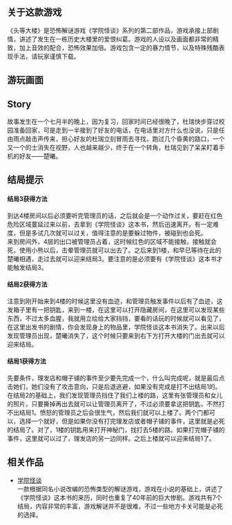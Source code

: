 ## 关于这款游戏  
《头等大楼》是恐怖解谜游戏《学院怪谈》系列的第二部作品，游戏承接上部剧情，讲述了发生在一栋历史大楼里的爱恨纠葛。游戏的人设以及画面都非常的精致，加上音效的配合，恐怖效果加倍。游戏包含一定的暴力情节，以及特殊残酷表现手法，请玩家谨慎下载。  

## 游玩画面  


## Story 
故事发生在一个七月半的晚上，因为复习，回家时间已经很晚了，杜瑞快步穿过校园准备回家，可是走到一半接到了好友的电话，在电话里对方什么也没说，只是任由雨点敲击声传来，担心好友的杜瑞立刻冒雨去寻找，跑过几个昏黄的路口，一个又一个的士消失在视野，人也越来越少，终于在一个转角，杜瑞见到了呆呆盯着手机的好友——楚曦。  
## 结局提示  
#### 结局3获得方法  
到达4楼房间以后必须要听完管理员的话，之后就会是一个动作过关，要赶在红色危险区域蔓延过来以前，去拿到《学院怪谈》这本书，然后迅速离开。有一定难度，但是多试几次就可以过关，值得注意的是要躲过物件，被碰到也会死。  
来到房间外，4层的出口被管理员占着，这时候红色的区域不能接触，接触就会死，使用小熊以后，击晕管理员就可以出去了。之后来到1楼，和早已等待在此的楚曦相遇，走过去就可以迎来结局3。要注意的是必须要有《学院怪谈》这本书才能触发结局3。  
#### 结局2获得方法
注意到刚开始来到4楼的时候这里没有血迹，和管理员触发事件以后有了血迹，这发箱子里有一把钥匙，来到一楼，在这里可以打开隐藏房间，在这里可以发现某些东西，不过太多血腥，我就用立绘给大家挡挡，要看的话玩的时候就可以看见了，在这里出发书的剧情，你会发现身上的物品里，学院怪谈这本书消失了。出来以后发现管理员出现，楚曦消失了，这个时候只要来到右下方打开大楼的门出去就可以迎来结局。  
#### 结局1获得方法  
先要条件，理发店和帽子铺的事件至少要先完成一个，什么叫完成呢，就是最后点击她们，她们没有了攻击意向，只是后退逃避，如果没有完成是打不出结局1的。在结局2的基础上，我们发现管理员挡住了我们上楼的路，这里有张管理员和女儿的照片，只要撕掉再出去就可以让管理员离开了，不过必须要拿这把钥匙，不然打不出结局1。愤怒的管理员之后会很生气，然后我们就可以上楼了。两个门都可以，选择一个就好，但是如果你没有打完理发店或者帽子铺的事件，这里就是必死的结局了。对了，1楼的钥匙用来打开神秘门，找打去5楼的路。如果打完帽子铺的事件，这里就可以过了，理发店的另一边同样。之后上楼就可以迎来结局1了。  

## 相关作品  
* [学院怪谈](https://github.com/suishika/gakuin-kaidan)  
一款根据同名小说改编的恐怖类型的解谜游戏，游戏在小说的基础上，讲述了《学院怪谈》这本书的来历，同时也重复了40年前的巨大惨剧。游戏共有7个结局，内容非常的丰富，游戏解谜并不是很难，不过一些地方卡关可能是必死的选择。  

